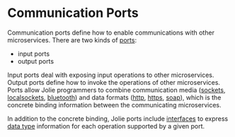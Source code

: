 # Communication Ports

Communication ports define how to enable communications with other microservices. There are two kinds of [ports](https://jolielang.gitbook.io/docs/basics/communication-ports/ports):
- input ports
- output ports

Input ports deal with exposing input operations to other microservices. Output ports define how to invoke the operations of other microservices. Ports allow Jolie programmers to combine communication media \([sockets](https://jolielang.gitbook.io/docs/locations/socket), [localsockets](https://jolielang.gitbook.io/docs/locations/localsocket), [bluetooth](https://jolielang.gitbook.io/docs/locations/btl2cap)\) and data formats \([http](https://jolielang.gitbook.io/docs/protocols/http), [https](https://jolielang.gitbook.io/docs/protocols/https), [soap](https://jolielang.gitbook.io/docs/protocols/soap)\), which is the concrete binding information between the communicating microservices. 

In addition to the concrete binding, Jolie ports include [interfaces](https://jolielang.gitbook.io/docs/basics/communication-ports/interfaces) to express [data type](https://jolielang.gitbook.io/docs/basics/communication-ports/data_types) information for each operation supported by a given port.

